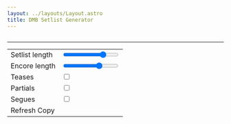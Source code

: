 ```yaml
---
layout: ../layouts/Layout.astro
title: DMB Setlist Generator
---
```


<div>
  <pre id="setlist"></pre>
  <hr />
  <form>
    <table>
      <tr>
        <td><label>Setlist length</label></td>
        <td><input type="range" min="5" max="25" id="setlistLength" value="20"/></td>
      </tr>
      <tr>
        <td><label>Encore length</label></td>
        <td><input type="range" min="1" max="4" id="encoreLength" value="3"/></td>
      </tr>
      <tr>
        <td><label>Teases</label></td>
        <td><input type="checkbox" id="teases" /></td>
      </tr>
      <tr>
        <td><label>Partials</label></td>
        <td><input type="checkbox" id="partials" /></td>
      </tr>
      <tr>
        <td><label>Segues</label></td>
        <td><input type="checkbox" id="segues" /></td>
      </tr>
      <tr>
        <td colspan="2">
          <a id="refresh">Refresh</a>
          <a id="copy">Copy</a>
        </td>
      </tr>
    </table>
  </form>
</div>

<script>
const songs = {
  "Remember Two Things": [
    "Recently",
    "One Sweet World",
    "The Song That Jane Likes",
    "Minarets",
    "Seek Up",
    "I'll Back You Up",
    "Christmas Song",
  ],

  "Under the Table and Dreaming": [
    "The Best of What's Around",
    "What Would You Say",
    "Satellite",
    "Rhyme & Reason",
    "Typical Situation",
    "Dancing Nancies",
    "Ants Marching",
    "Lover Lay Down",
    "Jimi Thing",
    "Warehouse",
    "Pay for What You Get",
    "#34",
  ],

  Crash: [
    "So Much to Say",
    "Two Step",
    "Crash Into Me",
    "Too Much",
    "#41",
    "Say Goodbye",
    "Drive In Drive Out",
    "Let You Down",
    "Lie in Our Graves",
    "Cry Freedom",
    "Tripping Billies",
    "Proudest Monkey",
  ],

  "Before These Crowded Streets": [
    "Pantala Naga Pampa",
    "Rapunzel",
    "The Last Stop",
    "Don't Drink the Water",
    "Stay (Wasting Time)",
    "Halloween",
    "The Stone",
    "Crush",
    "The Dreaming Tree",
    "Pig",
    "Spoon",
  ],

  Everyday: [
    "I Did It",
    "When the World Ends",
    "The Space Between",
    "Dreams of Our Fathers",
    "So Right",
    "If I Had It All",
    "What You Are",
    "Angel",
    "Fool to Think",
    "Sleep to Dream Her",
    "Mother Father",
    "Everyday",
  ],

  "Busted Stuff": [
    "Busted Stuff",
    "Grey Street",
    "Where Are You Going",
    "You Never Know",
    "Captain",
    "Raven",
    "Grace Is Gone",
    "Kit Kat Jam",
    "Digging a Ditch",
    "Big Eyed Fish",
    "Bartender",
  ],

  "Some Devil": [
    "Dodo",
    "So Damn Lucky",
    "Gravedigger",
    "Some Devil",
    "Trouble",
    "Grey Blue Eyes",
    "Save Me",
    "Stay or Leave",
    "An' Another Thing",
    "Oh",
    "Baby",
    "Up and Away",
    "Too High",
  ],

  "Stand Up": [
    "Dreamgirl",
    "Old Dirt Hill (Bring That Beat Back)",
    "Stand Up (For It)",
    "American Baby Intro",
    "American Baby",
    "Smooth Rider",
    "Everybody Wake Up (Our Finest Hour Arrives)",
    "Out of My Hands",
    "Hello Again",
    "Louisiana Bayou",
    "Stolen Away on 55th & 3rd",
    "You Might Die Trying",
    "Steady As We Go",
    "Hunger for the Great Light",
  ],

  "Big Whiskey & the GrooGrux King": [
    "Grux",
    "Shake Me Like a Monkey",
    "Funny the Way It Is",
    "Lying in the Hands of God",
    "Why I Am",
    "Dive In",
    "Spaceman",
    "Squirm",
    "Alligator Pie",
    "Seven",
    "Time Bomb",
    "Baby Blue",
    "You & Me",
  ],

  "Away from the World": [
    "Broken Things",
    "Belly Belly Nice",
    "Mercy",
    "Gaucho",
    "Sweet",
    "The Riff",
    "Belly Full",
    "If Only",
    "Rooftop",
    "Snow Outside",
    "Drunken Soldier",
  ],

  "Come Tomorrow": [
    "Samurai Cop (Oh Joy Begin)",
    "Can't Stop",
    "Here On Out",
    "That Girl Is You",
    "She",
    "Idea of You",
    "Virginia in the Rain",
    "Again and Again",
    "bkdkdkdd",
    "Black and Blue Bird",
    "Come On Come On",
    "Do You Remember",
    "Come Tomorrow",
    "When I'm Weary",
  ],

  "Walk Around the Moon": [
    "Walk Around the Moon",
    "Madman's Eyes",
    "Looking for a Vein",
    "The Ocean and the Butterfly",
    "It Could Happen",
    "Something to Tell My Baby",
    "After Everything",
    "All You Wanted Was Tomorrow",
    "The Only Thing",
    "Break Free",
    "Monsters",
    "Singing From the Windows",
  ],

  Unreleased: [
    "#40",
    "Bismarck",
    "Blackjack",
    "Blue Water",
    "Break for It",
    "Cha Cha",
    "Cigarette Lit",
    "Crazy Easy",
    "Death on the High Seas",
    "Deed Is Done",
    "A Dream So Real",
    "Dreamed I Killed God",
    "Falling Off the Roof",
    "Get in Line",
    "Good Good Time",
    "Heathcliff's Haiku Warriors",
    "Improv/Jam",
    "JTR",
    "Kill the King",
    "Light Lift Me Up",
    "Little Thing",
    "Loving Wings",
    "Monkey Man",
    "Once on a Wild Afternoon",
    "People People",
    "Plastic Girl",
    "Shotgun",
    "Sister",
    "Spotlight",
    "Straight Shot",
    "Sugar Will",
    "Sweet Up and Down",
  ],

  Misc: [
    "#27",
    "Anyone Seen The Bridge",
    "Beach Ball",
    "Corn Bread",
    "Eh Hee",
    "Granny",
    "Help Myself",
    "Joyride",
    "Kill the Preacher",
    "Little Red Bird",
    "New Song",
    "Trouble With You",
    "Water Into Wine",
    "What Will Become of Me",
    "Write a Song",
  ],
};

function generateSetlist(setlistLength, encoreLength, extras) {
  const { teases, partials, segues } = extras;
  const setlist = [];

  const albums = Object.keys(songs);
  while (setlist.length != setlistLength) {
    const album = albums[Math.floor(Math.random() * albums.length)];
    const albumSongs = songs[album];
    const song = albumSongs[Math.floor(Math.random() * albumSongs.length)];

    if (setlist.some((s) => s === song)) continue;

    const tease = teases && Math.random() < 0.03 ? " [tease]" : "";
    const partial = partials && !tease && Math.random() < 0.01 ? " [partial]" : "";
    const segue = segues && Math.random() < 0.03 ? " »" : "";
    setlist.push(`${song}${tease}${partial}${segue}`);
  }

  return [
    setlist.slice(0, setlist.length - encoreLength).join("\n"),
    setlist.slice(-encoreLength).join("\n"),
  ].join("\n------------------------\n");
}

function update() {
  document.getElementById("setlist").innerHTML = generateSetlist(
    document.getElementById("setlistLength").value,
    document.getElementById("encoreLength").value,
    {
      teases: document.getElementById("teases").checked,
      partials: document.getElementById("partials").checked,
      segues: document.getElementById("segues").checked,
    },
  );
}

async function copy() {
  const text = document.getElementById("setlist").innerHTML;
  try {
    await navigator.clipboard.writeText(text);
  } catch (error) {
    console.log("error", error);
  }
  alert("Copied to clipboard");
}

update();
document.getElementById("refresh").addEventListener("click", update);
Array.from(document.getElementsByTagName("input"))
  .forEach(() => addEventListener("change", update));
document.getElementById("copy").addEventListener("click", copy);
</script>
